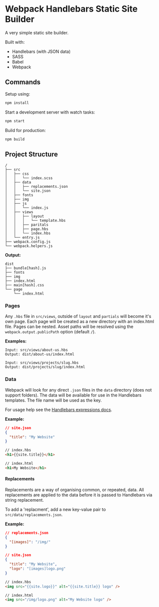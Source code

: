 # Webpack Handlebars Static Site Builder

A very simple static site builder.

Built with:

* Handlebars (with JSON data)
* SASS
* Babel
* Webpack

## Commands

Setup using:
```bash
npm install
```

Start a development server with watch tasks:
```bash
npm start
```

Build for production:
```bash
npm build
```

## Project Structure

```
/
├── src
│   ├── css
│   │   └── index.scss
│   ├── data
│   │   ├── replacements.json
│   │   └── site.json
│   ├── fonts
│   ├── img
│   ├── js
│   │   └── index.js
│   ├── views
│   │   ├── layout
│   │   │   └── template.hbs
│   │   ├── paritals
│   │   ├── page.hbs
│   │   └── index.hbs
│   └── entry.js
├── webpack.config.js
└── webpack.helpers.js
```

**Output:**
```
dist
├── bundle[hash].js
├── fonts
├── img
├── index.html
├── main[hash].css
└── page
    └── index.html
```

### Pages

Any `.hbs` file in `src/views`, outside of `layout` and `partials` will become it's own page. Each page will be created as a new directory with an index.html file. Pages can be nested. Asset paths will be resolved using the `webpack.output.publicPath` option (default `/`).

**Examples:**
```
Input: src/views/about-us.hbs
Output: dist/about-us/index.html

Input: src/views/projects/slug.hbs
Output: dist/projects/slug/index.html
```

### Data

Webpack will look for any direct `.json` files in the `data` directory (does not support folders). The data will be available for use in the Handlebars templates. The file name will be used as the key.

For usage help see the [Handlebars expressions docs](https://handlebarsjs.com/guide/expressions.html).

**Example:**

```json
// site.json
{
  "title": "My Website"
}
```

```html
// index.hbs
<h1>{{site.title}}</h1>
```

```html
// index.html
<h1>My Website</h1>
```


#### Replacements

Replacements are a way of organising common, or repeated, data. All replacements are applied to the data before it is passed to Handlebars via string replacement.

To add a 'replacment', add a new key-value pair to `src/data/replacements.json`.

**Example:**

```json
// replacements.json
{
  "[images]": "/img/"
}
```

```json
// site.json
{
  "title": "My Website",
  "logo": "[images]logo.png"
}
```

```html
// index.hbs
<img src="{{site.logo}}" alt="{{site.title}} logo" />
```

```html
// index.html
<img src="/img/logo.png" alt="My Website logo" />
```
